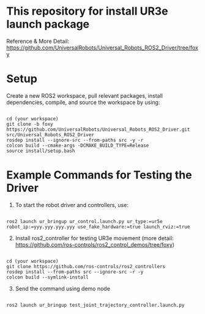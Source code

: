 # This repository for install UR3e launch package
  Reference & More Detail: https://github.com/UniversalRobots/Universal_Robots_ROS2_Driver/tree/foxy

# Setup
  Create a new ROS2 workspace, pull relevant packages, install dependencies, compile, and source the workspace by using:
```

cd (your workspace)
git clone -b foxy https://github.com/UniversalRobots/Universal_Robots_ROS2_Driver.git src/Universal_Robots_ROS2_Driver
rosdep install --ignore-src --from-paths src -y -r
colcon build --cmake-args -DCMAKE_BUILD_TYPE=Release
source install/setup.bash
```
# Example Commands for Testing the Driver 
1. To start the robot driver and controllers, use:
```

ros2 launch ur_bringup ur_control.launch.py ur_type:=ur5e robot_ip:=yyy.yyy.yyy.yyy use_fake_hardware:=true launch_rviz:=true
```
2. Install ros2_controller for testing UR3e movement (more detail: https://github.com/ros-controls/ros2_control_demos/tree/foxy)
```

cd (your workspace)
git clone https://github.com/ros-controls/ros2_controllers
rosdep install --from-paths src --ignore-src -r -y
colcon build --symlink-install
```
3. Send the command using demo node
```

ros2 launch ur_bringup test_joint_trajectory_controller.launch.py
```

